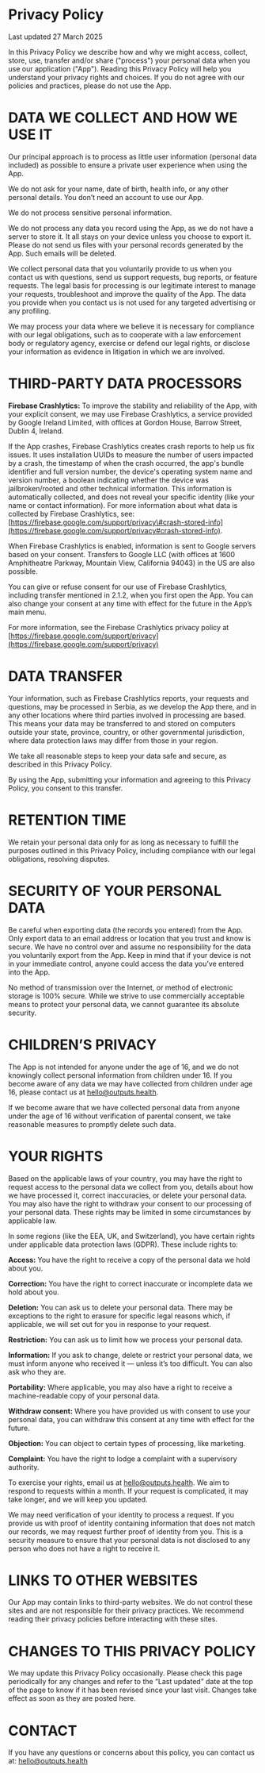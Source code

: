 # **Privacy Policy**

Last updated 27 March 2025 

In this Privacy Policy we describe how and why we might access, collect, store, use, transfer and/or share ("process") your personal data when you use our application ("App"). Reading this Privacy Policy will help you understand your privacy rights and choices. If you do not agree with our policies and practices, please do not use the App.

# DATA WE COLLECT AND HOW WE USE IT

Our principal approach is to process as little user information (personal data included) as possible to ensure a private user experience when using the App. 

We do not ask for your name, date of birth, health info, or any other personal details. You don’t need an account to use our App. 

We do not process sensitive personal information. 

We do not process any data you record using the App, as we do not have a server to store it. It all stays on your device unless you choose to export it. Please do not send us files with your personal records generated by the App. Such emails will be deleted. 

We collect personal data that you voluntarily provide to us when you contact us with questions, send us support requests, bug reports, or feature requests. The legal basis for processing is our legitimate interest to manage your requests, troubleshoot and improve the quality of the App. The data you provide when you contact us is not used for any targeted advertising or any profiling. 

We may process your data where we believe it is necessary for compliance with our legal obligations, such as to cooperate with a law enforcement body or regulatory agency, exercise or defend our legal rights, or disclose your information as evidence in litigation in which we are involved.

# THIRD-PARTY DATA PROCESSORS

**Firebase Crashlytics:** To improve the stability and reliability of the App, with your explicit consent, we may use Firebase Crashlytics, a service provided by Google Ireland Limited, with offices at Gordon House, Barrow Street, Dublin 4, Ireland. 

If the App crashes, Firebase Crashlytics creates crash reports to help us fix issues. It uses installation UUIDs to measure the number of users impacted by a crash, the timestamp of when the crash occurred, the app's bundle identifier and full version number, the device's operating system name and version number, a boolean indicating whether the device was jailbroken/rooted and other technical information. This information is automatically collected, and does not reveal your specific identity (like your name or contact information). For more information about what data is collected by Firebase Crashlytics, see: [https://firebase.google.com/support/privacy\#crash-stored-info](https://firebase.google.com/support/privacy#crash-stored-info).

When Firebase Crashlytics is enabled, information is sent to Google servers based on your consent. Transfers to Google LLC (with offices at 1600 Amphitheatre Parkway, Mountain View, California 94043\) in the US are also possible. 

You can give or refuse consent for our use of Firebase Crashlytics, including transfer mentioned in 2.1.2, when you first open the App. You can also change your consent at any time with effect for the future in the App’s main menu.

For more information, see the Firebase Crashlytics privacy policy at [https://firebase.google.com/support/privacy](https://firebase.google.com/support/privacy) 

# DATA TRANSFER

Your information, such as Firebase Crashlytics reports, your requests and questions, may be processed in Serbia, as we develop the App there, and in any other locations where third parties involved in processing are based. This means your data may be transferred to and stored on computers outside your state, province, country, or other governmental jurisdiction, where data protection laws may differ from those in your region.

We take all reasonable steps to keep your data safe and secure, as described in this Privacy Policy.

By using the App, submitting your information and agreeing to this Privacy Policy, you consent to this transfer.

# RETENTION TIME

We retain your personal data only for as long as necessary to fulfill the purposes outlined in this Privacy Policy, including compliance with our legal obligations, resolving disputes.

# SECURITY OF YOUR PERSONAL DATA

Be careful when exporting data (the records you entered) from the App. Only export data to an email address or location that you trust and know is secure. We have no control over and assume no responsibility for the data you voluntarily export from the App. Keep in mind that if your device is not in your immediate control, anyone could access the data you’ve entered into the App. 

No method of transmission over the Internet, or method of electronic storage is 100% secure. While we strive to use commercially acceptable means to protect your personal data, we cannot guarantee its absolute security.

# CHILDREN’S PRIVACY

The App is not intended for anyone under the age of 16, and we do not knowingly collect personal information from children under 16\. If you become aware of any data we may have collected from children under age 16, please contact us at hello@outputs.health.

If we become aware that we have collected personal data from anyone under the age of 16 without verification of parental consent, we take reasonable measures to promptly delete such data. 

# YOUR RIGHTS

Based on the applicable laws of your country, you may have the right to request access to the personal data we collect from you, details about how we have processed it, correct inaccuracies, or delete your personal data. You may also have the right to withdraw your consent to our processing of your personal data. These rights may be limited in some circumstances by applicable law. 

In some regions (like the EEA, UK, and Switzerland), you have certain rights under applicable data protection laws (GDPR). These include rights to:

**Access:** You have the right to receive a copy of the personal data we hold about you.

‍**Correction:** You have the right to correct inaccurate or incomplete data we hold about you.

‍**Deletion:** You can ask us to delete your personal data. There may be exceptions to the right to erasure for specific legal reasons which, if applicable, we will set out for you in response to your request. 

‍**Restriction:** You can ask us to limit how we process your personal data.

**Information:** If you ask to change, delete or restrict your personal data, we must inform anyone who received it — unless it’s too difficult. You can also ask who they are.

‍**Portability:** Where applicable, you may also have a right to receive a machine-readable copy of your personal data.

**Withdraw consent:** Where you have provided us with consent to use your personal data, you can withdraw this consent at any time with effect for the future.

‍**Objection:** You can object to certain types of processing, like marketing.

**Complaint:** You have the right to lodge a complaint with a supervisory authority.

To exercise your rights, email us at hello@outputs.health. We aim to respond to requests within a month. If your request is complicated, it may take longer, and we will keep you updated.

We may need verification of your identity to process a request. If you provide us with proof of identity containing information that does not match our records, we may request further proof of identity from you. This is a security measure to ensure that your personal data is not disclosed to any person who does not have a right to receive it.

# LINKS TO OTHER WEBSITES

Our App may contain links to third-party websites. We do not control these sites and are not responsible for their privacy practices. We recommend reading their privacy policies before interacting with these sites.

# CHANGES TO THIS PRIVACY POLICY

We may update this Privacy Policy occasionally. Please check this page periodically for any changes and refer to the “Last updated” date at the top of the page to know if it has been revised since your last visit. Changes take effect as soon as they are posted here.

# CONTACT 

If you have any questions or concerns about this policy, you can contact us at: hello@outputs.health